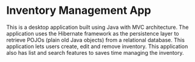# Inventory Management App
This is a desktop application built using Java with MVC architecture.
The application uses the Hibernate framework as the persistence layer to retrieve POJOs (plain old Java objects) from a relational database.
This application lets users create, edit and remove inventory. This application also has list and search features to saves time managing the inventory.
